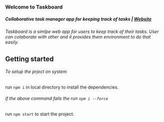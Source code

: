 ### Welcome to Taskboard
##### Collaborative task manager app for keeping track of tasks  |  [Website](https://orgtaskboard.netlify.app/)

###### Taskboard is a simlpe web app for users to keep track of their tasks. User can colaborate with other and it provides them environment to do that easily.

## Getting started

###### To setup the prject on system
run `npm i` in local directory to install the dependencies.
###### if the above command fails the run `npm i --force`

run `npm start` to start the project. 






